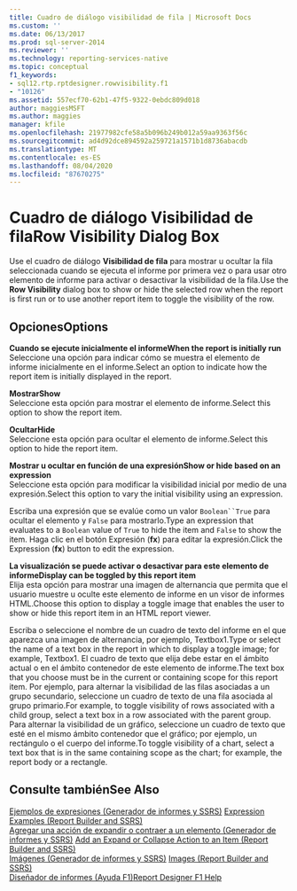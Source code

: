 ```yaml
---
title: Cuadro de diálogo visibilidad de fila | Microsoft Docs
ms.custom: ''
ms.date: 06/13/2017
ms.prod: sql-server-2014
ms.reviewer: ''
ms.technology: reporting-services-native
ms.topic: conceptual
f1_keywords:
- sql12.rtp.rptdesigner.rowvisibility.f1
- "10126"
ms.assetid: 557ecf70-62b1-47f5-9322-0ebdc809d018
author: maggiesMSFT
ms.author: maggies
manager: kfile
ms.openlocfilehash: 21977982cfe58a5b096b249b012a59aa9363f56c
ms.sourcegitcommit: ad4d92dce894592a259721a1571b1d8736abacdb
ms.translationtype: MT
ms.contentlocale: es-ES
ms.lasthandoff: 08/04/2020
ms.locfileid: "87670275"
---
```

# <a name="row-visibility-dialog-box"></a><span data-ttu-id="79efb-102">Cuadro de diálogo Visibilidad de fila</span><span class="sxs-lookup"><span data-stu-id="79efb-102">Row Visibility Dialog Box</span></span>
  <span data-ttu-id="79efb-103">Use el cuadro de diálogo **Visibilidad de fila** para mostrar u ocultar la fila seleccionada cuando se ejecuta el informe por primera vez o para usar otro elemento de informe para activar o desactivar la visibilidad de la fila.</span><span class="sxs-lookup"><span data-stu-id="79efb-103">Use the **Row Visibility** dialog box to show or hide the selected row when the report is first run or to use another report item to toggle the visibility of the row.</span></span>  
  
## <a name="options"></a><span data-ttu-id="79efb-104">Opciones</span><span class="sxs-lookup"><span data-stu-id="79efb-104">Options</span></span>  
 <span data-ttu-id="79efb-105">**Cuando se ejecute inicialmente el informe**</span><span class="sxs-lookup"><span data-stu-id="79efb-105">**When the report is initially run**</span></span>  
 <span data-ttu-id="79efb-106">Seleccione una opción para indicar cómo se muestra el elemento de informe inicialmente en el informe.</span><span class="sxs-lookup"><span data-stu-id="79efb-106">Select an option to indicate how the report item is initially displayed in the report.</span></span>  
  
 <span data-ttu-id="79efb-107">**Mostrar**</span><span class="sxs-lookup"><span data-stu-id="79efb-107">**Show**</span></span>  
 <span data-ttu-id="79efb-108">Seleccione esta opción para mostrar el elemento de informe.</span><span class="sxs-lookup"><span data-stu-id="79efb-108">Select this option to show the report item.</span></span>  
  
 <span data-ttu-id="79efb-109">**Ocultar**</span><span class="sxs-lookup"><span data-stu-id="79efb-109">**Hide**</span></span>  
 <span data-ttu-id="79efb-110">Seleccione esta opción para ocultar el elemento de informe.</span><span class="sxs-lookup"><span data-stu-id="79efb-110">Select this option to hide the report item.</span></span>  
  
 <span data-ttu-id="79efb-111">**Mostrar u ocultar en función de una expresión**</span><span class="sxs-lookup"><span data-stu-id="79efb-111">**Show or hide based on an expression**</span></span>  
 <span data-ttu-id="79efb-112">Seleccione esta opción para modificar la visibilidad inicial por medio de una expresión.</span><span class="sxs-lookup"><span data-stu-id="79efb-112">Select this option to vary the initial visibility using an expression.</span></span>  
  
 <span data-ttu-id="79efb-113">Escriba una expresión que se evalúe como un valor `Boolean``True` para ocultar el elemento y `False` para mostrarlo.</span><span class="sxs-lookup"><span data-stu-id="79efb-113">Type an expression that evaluates to a `Boolean` value of `True` to hide the item and `False` to show the item.</span></span> <span data-ttu-id="79efb-114">Haga clic en el botón Expresión (**fx**) para editar la expresión.</span><span class="sxs-lookup"><span data-stu-id="79efb-114">Click the Expression (**fx**) button to edit the expression.</span></span>  
  
 <span data-ttu-id="79efb-115">**La visualización se puede activar o desactivar para este elemento de informe**</span><span class="sxs-lookup"><span data-stu-id="79efb-115">**Display can be toggled by this report item**</span></span>  
 <span data-ttu-id="79efb-116">Elija esta opción para mostrar una imagen de alternancia que permita que el usuario muestre u oculte este elemento de informe en un visor de informes HTML.</span><span class="sxs-lookup"><span data-stu-id="79efb-116">Choose this option to display a toggle image that enables the user to show or hide this report item in an HTML report viewer.</span></span>  
  
 <span data-ttu-id="79efb-117">Escriba o seleccione el nombre de un cuadro de texto del informe en el que aparezca una imagen de alternancia, por ejemplo, Textbox1.</span><span class="sxs-lookup"><span data-stu-id="79efb-117">Type or select the name of a text box in the report in which to display a toggle image; for example, Textbox1.</span></span> <span data-ttu-id="79efb-118">El cuadro de texto que elija debe estar en el ámbito actual o en el ámbito contenedor de este elemento de informe.</span><span class="sxs-lookup"><span data-stu-id="79efb-118">The text box that you choose must be in the current or containing scope for this report item.</span></span> <span data-ttu-id="79efb-119">Por ejemplo, para alternar la visibilidad de las filas asociadas a un grupo secundario, seleccione un cuadro de texto de una fila asociada al grupo primario.</span><span class="sxs-lookup"><span data-stu-id="79efb-119">For example, to toggle visibility of rows associated with a child group, select a text box in a row associated with the parent group.</span></span> <span data-ttu-id="79efb-120">Para alternar la visibilidad de un gráfico, seleccione un cuadro de texto que esté en el mismo ámbito contenedor que el gráfico; por ejemplo, un rectángulo o el cuerpo del informe.</span><span class="sxs-lookup"><span data-stu-id="79efb-120">To toggle visibility of a chart, select a text box that is in the same containing scope as the chart; for example, the report body or a rectangle.</span></span>  
  
## <a name="see-also"></a><span data-ttu-id="79efb-121">Consulte también</span><span class="sxs-lookup"><span data-stu-id="79efb-121">See Also</span></span>  
 <span data-ttu-id="79efb-122">[Ejemplos de expresiones &#40;Generador de informes y SSRS&#41;](report-design/expression-examples-report-builder-and-ssrs.md) </span><span class="sxs-lookup"><span data-stu-id="79efb-122">[Expression Examples &#40;Report Builder and SSRS&#41;](report-design/expression-examples-report-builder-and-ssrs.md) </span></span>  
 <span data-ttu-id="79efb-123">[Agregar una acción de expandir o contraer a un elemento &#40;Generador de informes y SSRS&#41;](report-design/add-an-expand-or-collapse-action-to-an-item-report-builder-and-ssrs.md) </span><span class="sxs-lookup"><span data-stu-id="79efb-123">[Add an Expand or Collapse Action to an Item &#40;Report Builder and SSRS&#41;](report-design/add-an-expand-or-collapse-action-to-an-item-report-builder-and-ssrs.md) </span></span>  
 <span data-ttu-id="79efb-124">[Imágenes &#40;Generador de informes y SSRS&#41;](report-design/images-report-builder-and-ssrs.md) </span><span class="sxs-lookup"><span data-stu-id="79efb-124">[Images &#40;Report Builder and SSRS&#41;](report-design/images-report-builder-and-ssrs.md) </span></span>  
 [<span data-ttu-id="79efb-125">Diseñador de informes (Ayuda F1)</span><span class="sxs-lookup"><span data-stu-id="79efb-125">Report Designer F1 Help</span></span>](tools/report-designer-f1-help.md)  
  
  
